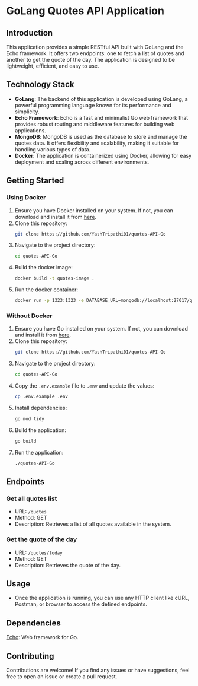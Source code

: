 # GoLang Quotes API Application

## Introduction

This application provides a simple RESTful API built with GoLang and the Echo framework. It offers two endpoints: one to fetch a list of quotes and another to get the quote of the day. The application is designed to be lightweight, efficient, and easy to use.

## Technology Stack

- **GoLang**: The backend of this application is developed using GoLang, a powerful programming language known for its performance and simplicity.
- **Echo Framework**: Echo is a fast and minimalist Go web framework that provides robust routing and middleware features for building web applications.
- **MongoDB**: MongoDB is used as the database to store and manage the quotes data. It offers flexibility and scalability, making it suitable for handling various types of data.
- **Docker**: The application is containerized using Docker, allowing for easy deployment and scaling across different environments.

## Getting Started

### Using Docker

1. Ensure you have Docker installed on your system. If not, you can download and install it from [here](https://docs.docker.com/get-docker/).
2. Clone this repository:
   ```sh
   git clone https://github.com/YashTripathi01/quotes-API-Go
   ```
3. Navigate to the project directory:
   ```sh
   cd quotes-API-Go
   ```
4. Build the docker image:
   ```sh
   docker build -t quotes-image .
   ```
5. Run the docker container:
   ```sh
   docker run -p 1323:1323 -e DATABASE_URL=mongodb://localhost:27017/quotes quotes-image
   ```

### Without Docker

1. Ensure you have Go installed on your system. If not, you can download and install it from [here](https://golang.org/dl/).
2. Clone this repository:
   ```sh
   git clone https://github.com/YashTripathi01/quotes-API-Go
   ```
3. Navigate to the project directory:
   ```sh
   cd quotes-API-Go
   ```
4. Copy the `.env.example` file to `.env` and update the values:
   ```sh
   cp .env.example .env
   ```
5. Install dependencies:
   ```sh
   go mod tidy
   ```
6. Build the application:
   ```sh
   go build
   ```
7. Run the application:
   ```sh
   ./quotes-API-Go
   ```

## Endpoints

### Get all quotes list

- URL: `/quotes`
- Method: GET
- Description: Retrieves a list of all quotes available in the system.

### Get the quote of the day

- URL: `/quotes/today`
- Method: GET
- Description: Retrieves the quote of the day.

## Usage

- Once the application is running, you can use any HTTP client like cURL, Postman, or browser to access the defined endpoints.

## Dependencies

[Echo](https://github.com/labstack/echo): Web framework for Go.

## Contributing

Contributions are welcome! If you find any issues or have suggestions, feel free to open an issue or create a pull request.
